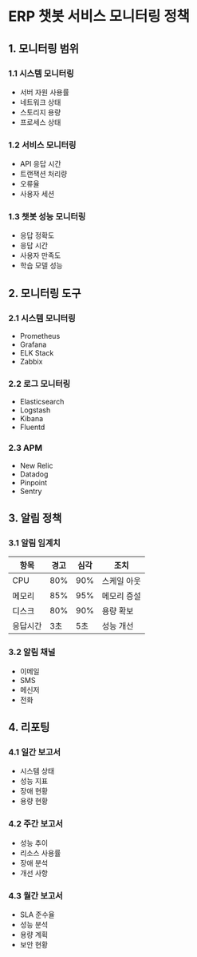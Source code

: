 # ERP 챗봇 서비스 모니터링 정책

## 1. 모니터링 범위
### 1.1 시스템 모니터링
- 서버 자원 사용률
- 네트워크 상태
- 스토리지 용량
- 프로세스 상태

### 1.2 서비스 모니터링
- API 응답 시간
- 트랜잭션 처리량
- 오류율
- 사용자 세션

### 1.3 챗봇 성능 모니터링
- 응답 정확도
- 응답 시간
- 사용자 만족도
- 학습 모델 성능

## 2. 모니터링 도구
### 2.1 시스템 모니터링
- Prometheus
- Grafana
- ELK Stack
- Zabbix

### 2.2 로그 모니터링
- Elasticsearch
- Logstash
- Kibana
- Fluentd

### 2.3 APM
- New Relic
- Datadog
- Pinpoint
- Sentry

## 3. 알림 정책
### 3.1 알림 임계치
| 항목 | 경고 | 심각 | 조치 |
|---|---|---|---|
| CPU | 80% | 90% | 스케일 아웃 |
| 메모리 | 85% | 95% | 메모리 증설 |
| 디스크 | 80% | 90% | 용량 확보 |
| 응답시간 | 3초 | 5초 | 성능 개선 |

### 3.2 알림 채널
- 이메일
- SMS
- 메신저
- 전화

## 4. 리포팅
### 4.1 일간 보고서
- 시스템 상태
- 성능 지표
- 장애 현황
- 용량 현황

### 4.2 주간 보고서
- 성능 추이
- 리소스 사용률
- 장애 분석
- 개선 사항

### 4.3 월간 보고서
- SLA 준수율
- 성능 분석
- 용량 계획
- 보안 현황 